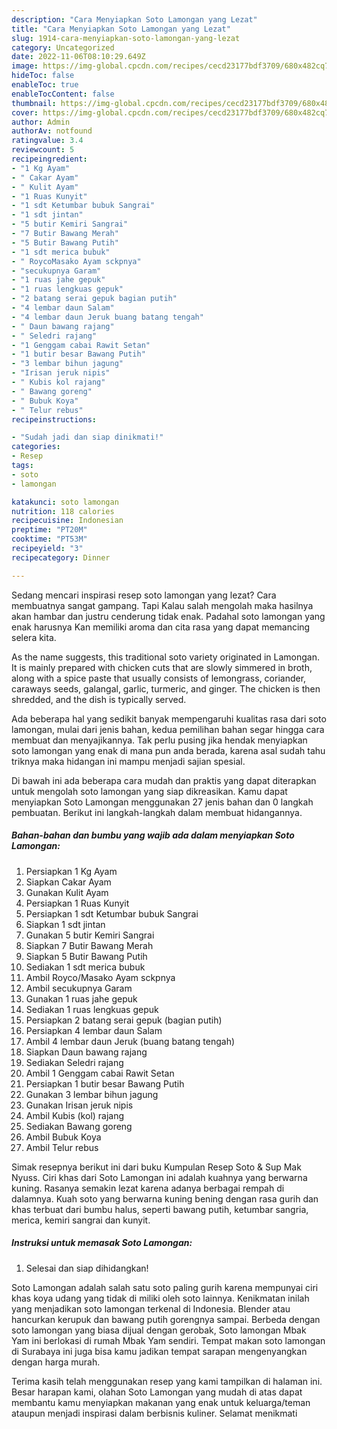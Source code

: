 ```yaml
---
description: "Cara Menyiapkan Soto Lamongan yang Lezat"
title: "Cara Menyiapkan Soto Lamongan yang Lezat"
slug: 1914-cara-menyiapkan-soto-lamongan-yang-lezat
category: Uncategorized
date: 2022-11-06T08:10:29.649Z
image: https://img-global.cpcdn.com/recipes/cecd23177bdf3709/680x482cq70/soto-lamongan-foto-resep-utama.jpg
hideToc: false
enableToc: true
enableTocContent: false
thumbnail: https://img-global.cpcdn.com/recipes/cecd23177bdf3709/680x482cq70/soto-lamongan-foto-resep-utama.jpg
cover: https://img-global.cpcdn.com/recipes/cecd23177bdf3709/680x482cq70/soto-lamongan-foto-resep-utama.jpg
author: Admin
authorAv: notfound
ratingvalue: 3.4
reviewcount: 5
recipeingredient:
- "1 Kg Ayam"
- " Cakar Ayam"
- " Kulit Ayam"
- "1 Ruas Kunyit"
- "1 sdt Ketumbar bubuk Sangrai"
- "1 sdt jintan"
- "5 butir Kemiri Sangrai"
- "7 Butir Bawang Merah"
- "5 Butir Bawang Putih"
- "1 sdt merica bubuk"
- " RoycoMasako Ayam sckpnya"
- "secukupnya Garam"
- "1 ruas jahe gepuk"
- "1 ruas lengkuas gepuk"
- "2 batang serai gepuk bagian putih"
- "4 lembar daun Salam"
- "4 lembar daun Jeruk buang batang tengah"
- " Daun bawang rajang"
- " Seledri rajang"
- "1 Genggam cabai Rawit Setan"
- "1 butir besar Bawang Putih"
- "3 lembar bihun jagung"
- "Irisan jeruk nipis"
- " Kubis kol rajang"
- " Bawang goreng"
- " Bubuk Koya"
- " Telur rebus"
recipeinstructions:

- "Sudah jadi dan siap dinikmati!"
categories:
- Resep
tags:
- soto
- lamongan

katakunci: soto lamongan 
nutrition: 118 calories
recipecuisine: Indonesian
preptime: "PT20M"
cooktime: "PT53M"
recipeyield: "3"
recipecategory: Dinner

---
```



Sedang mencari inspirasi resep soto lamongan yang lezat? Cara membuatnya sangat gampang. Tapi Kalau salah mengolah maka hasilnya akan hambar dan justru cenderung tidak enak. Padahal soto lamongan yang enak harusnya Kan memiliki aroma dan cita rasa yang dapat memancing selera kita.


As the name suggests, this traditional soto variety originated in Lamongan. It is mainly prepared with chicken cuts that are slowly simmered in broth, along with a spice paste that usually consists of lemongrass, coriander, caraways seeds, galangal, garlic, turmeric, and ginger. The chicken is then shredded, and the dish is typically served.

Ada beberapa hal yang sedikit banyak mempengaruhi kualitas rasa dari soto lamongan, mulai dari jenis bahan, kedua pemilihan bahan segar hingga cara membuat dan menyajikannya. Tak perlu pusing jika hendak menyiapkan soto lamongan yang enak di mana pun anda berada, karena asal sudah tahu triknya maka hidangan ini mampu menjadi sajian spesial.


Di bawah ini ada beberapa cara mudah dan praktis yang dapat diterapkan untuk mengolah soto lamongan yang siap dikreasikan. Kamu dapat menyiapkan Soto Lamongan menggunakan 27 jenis bahan dan 0 langkah pembuatan. Berikut ini langkah-langkah dalam membuat hidangannya.

<!--inarticleads1-->

##### Bahan-bahan dan bumbu yang wajib ada dalam menyiapkan Soto Lamongan:

1. Persiapkan 1 Kg Ayam
1. Siapkan  Cakar Ayam
1. Gunakan  Kulit Ayam
1. Persiapkan 1 Ruas Kunyit
1. Persiapkan 1 sdt Ketumbar bubuk Sangrai
1. Siapkan 1 sdt jintan
1. Gunakan 5 butir Kemiri Sangrai
1. Siapkan 7 Butir Bawang Merah
1. Siapkan 5 Butir Bawang Putih
1. Sediakan 1 sdt merica bubuk
1. Ambil  Royco/Masako Ayam sckpnya
1. Ambil secukupnya Garam
1. Gunakan 1 ruas jahe gepuk
1. Sediakan 1 ruas lengkuas gepuk
1. Persiapkan 2 batang serai gepuk (bagian putih)
1. Persiapkan 4 lembar daun Salam
1. Ambil 4 lembar daun Jeruk (buang batang tengah)
1. Siapkan  Daun bawang rajang
1. Sediakan  Seledri rajang
1. Ambil 1 Genggam cabai Rawit Setan
1. Persiapkan 1 butir besar Bawang Putih
1. Gunakan 3 lembar bihun jagung
1. Gunakan Irisan jeruk nipis
1. Ambil  Kubis (kol) rajang
1. Sediakan  Bawang goreng
1. Ambil  Bubuk Koya
1. Ambil  Telur rebus


Simak resepnya berikut ini dari buku Kumpulan Resep Soto &amp; Sup Mak Nyuss. Ciri khas dari Soto Lamongan ini adalah kuahnya yang berwarna kuning. Rasanya semakin lezat karena adanya berbagai rempah di dalamnya. Kuah soto yang berwarna kuning bening dengan rasa gurih dan khas terbuat dari bumbu halus, seperti bawang putih, ketumbar sangria, merica, kemiri sangrai dan kunyit. 

<!--inarticleads2-->

##### Instruksi untuk memasak Soto Lamongan:


1. Selesai dan siap dihidangkan!

Soto Lamongan adalah salah satu soto paling gurih karena mempunyai ciri khas koya udang yang tidak di miliki oleh soto lainnya. Kenikmatan inilah yang menjadikan soto lamongan terkenal di Indonesia. Blender atau hancurkan kerupuk dan bawang putih gorengnya sampai. Berbeda dengan soto lamongan yang biasa dijual dengan gerobak, Soto lamongan Mbak Yam ini berlokasi di rumah Mbak Yam sendiri. Tempat makan soto lamongan di Surabaya ini juga bisa kamu jadikan tempat sarapan mengenyangkan dengan harga murah. 

Terima kasih telah menggunakan resep yang kami tampilkan di halaman ini. Besar harapan kami, olahan Soto Lamongan yang mudah di atas dapat membantu kamu menyiapkan makanan yang enak untuk keluarga/teman ataupun menjadi inspirasi dalam berbisnis kuliner. Selamat menikmati

